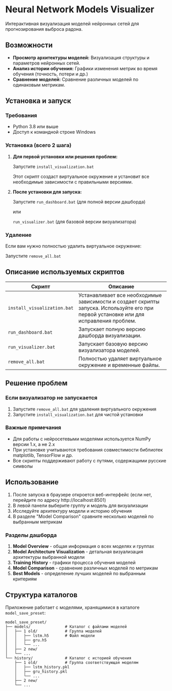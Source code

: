 # Neural Network Models Visualizer

Интерактивная визуализация моделей нейронных сетей для прогнозирования выброса радона.

## Возможности

- **Просмотр архитектуры моделей:** Визуализация структуры и параметров нейронных сетей.
- **Анализ истории обучения:** Графики изменения метрик во время обучения (точность, потери и др.)
- **Сравнение моделей:** Сравнение различных моделей по одинаковым метрикам.

## Установка и запуск

### Требования

- Python 3.8 или выше
- Доступ к командной строке Windows

### Установка (всего 2 шага)

1. **Для первой установки или решения проблем:**
   
   Запустите `install_visualization.bat`
   
   Этот скрипт создаст виртуальное окружение и установит все необходимые зависимости с правильными версиями.

2. **После установки для запуска:**
   
   Запустите `run_dashboard.bat` (для полной версии дашборда)
   
   или
   
   `run_visualizer.bat` (для базовой версии визуализатора)

### Удаление

Если вам нужно полностью удалить виртуальное окружение:

Запустите `remove_all.bat`

## Описание используемых скриптов

| Скрипт | Описание |
|--------|----------|
| `install_visualization.bat` | Устанавливает все необходимые зависимости и создает скрипты запуска. Используйте его при первой установке или для исправления проблем. |
| `run_dashboard.bat` | Запускает полную версию дашборда визуализации. |
| `run_visualizer.bat` | Запускает базовую версию визуализатора моделей. |
| `remove_all.bat` | Полностью удаляет виртуальное окружение и временные файлы. |

## Решение проблем

### Если визуализатор не запускается

1. Запустите `remove_all.bat` для удаления виртуального окружения
2. Запустите `install_visualization.bat` для чистой установки

### Важные примечания

- Для работы с нейросетевыми моделями используется NumPy версии 1.x, а не 2.x
- При установке учитываются требования совместимости библиотек matplotlib, TensorFlow и др.
- Все скрипты поддерживают работу с путями, содержащими русские символы

## Использование

1. После запуска в браузере откроется веб-интерфейс (если нет, перейдите по адресу http://localhost:8501)
2. В левой панели выберите группу и модель для визуализации
3. Исследуйте архитектуру модели и историю обучения
4. В разделе "Model Comparison" сравните несколько моделей по выбранным метрикам

### Разделы дашборда

1. **Model Overview** - общая информация о всех моделях и группах
2. **Model Architecture Visualization** - детальная визуализация архитектуры выбранной модели
3. **Training History** - графики процесса обучения моделей
4. **Model Comparison** - сравнение различных моделей по метрикам
5. **Best Models** - определение лучших моделей по выбранным критериям

## Структура каталогов

Приложение работает с моделями, хранящимися в каталоге `model_save_preset`:

```
model_save_preset/
├── models/               # Каталог с файлами моделей
│   ├── 1 old/            # Группа моделей
│   │   ├── lstm.h5       # Файл модели
│   │   ├── gru.h5
│   │   └── ...
│   ├── 2 new/
│   └── ...
└── history/              # Каталог с историей обучения
    ├── 1 old/            # Группа соответствующая моделям
    │   ├── lstm_history.pkl 
    │   ├── gru_history.pkl
    │   └── ...
    ├── 2 new/
    └── ...
``` 